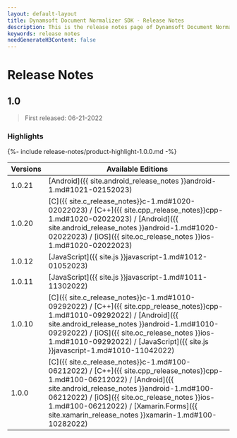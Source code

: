 ```yaml
---
layout: default-layout
title: Dynamsoft Document Normalizer SDK - Release Notes
description: This is the release notes page of Dynamsoft Document Normalizer.
keywords: release notes
needGenerateH3Content: false
---
```


# Release Notes

## 1.0

> First released: 06-21-2022

### Highlights

{%- include release-notes/product-highlight-1.0.0.md -%}

| Versions | Available Editions |
| -------- | ------------------ |
| 1.0.21 | [Android]({{ site.android_release_notes }}android-1.md#1021-02152023) |
| 1.0.20 | [C]({{ site.c_release_notes}}c-1.md#1020-02022023) / [C++]({{ site.cpp_release_notes}}cpp-1.md#1020-02022023) / [Android]({{ site.android_release_notes }}android-1.md#1020-02022023) / [iOS]({{ site.oc_release_notes }}ios-1.md#1020-02022023) |
| 1.0.12 | [JavaScript]({{ site.js }}javascript-1.md#1012-01052023) |
| 1.0.11 | [JavaScript]({{ site.js }}javascript-1.md#1011-11302022) |
| 1.0.10 | [C]({{ site.c_release_notes}}c-1.md#1010-09292022) / [C++]({{ site.cpp_release_notes}}cpp-1.md#1010-09292022) / [Android]({{ site.android_release_notes }}android-1.md#1010-09292022) / [iOS]({{ site.oc_release_notes }}ios-1.md#1010-09292022) / [JavaScript]({{ site.js }}javascript-1.md#1010-11042022) |
| 1.0.0 | [C]({{ site.c_release_notes}}c-1.md#100-06212022) / [C++]({{ site.cpp_release_notes}}cpp-1.md#100-06212022) / [Android]({{ site.android_release_notes }}android-1.md#100-06212022) / [iOS]({{ site.oc_release_notes }}ios-1.md#100-06212022) / [Xamarin.Forms]({{ site.xamarin_release_notes }}xamarin-1.md#100-10282022) |
